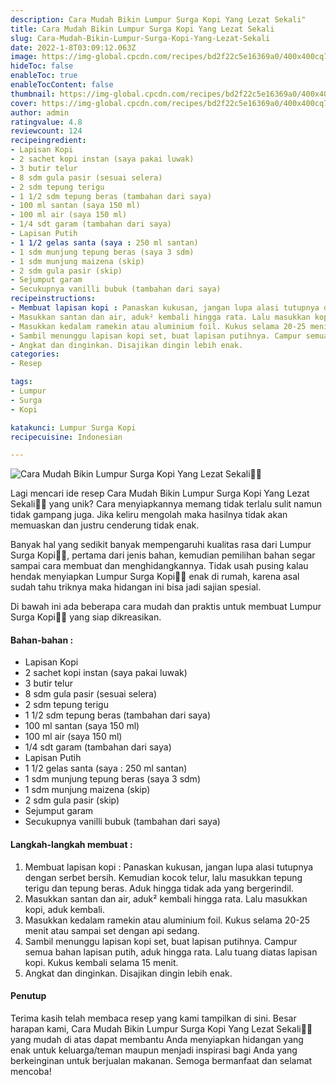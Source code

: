```yaml
---
description: Cara Mudah Bikin Lumpur Surga Kopi Yang Lezat Sekali"
title: Cara Mudah Bikin Lumpur Surga Kopi Yang Lezat Sekali
slug: Cara-Mudah-Bikin-Lumpur-Surga-Kopi-Yang-Lezat-Sekali
date: 2022-1-8T03:09:12.063Z
image: https://img-global.cpcdn.com/recipes/bd2f22c5e16369a0/400x400cq70/photo.jpg
hideToc: false
enableToc: true
enableTocContent: false
thumbnail: https://img-global.cpcdn.com/recipes/bd2f22c5e16369a0/400x400cq70/photo.jpg
cover: https://img-global.cpcdn.com/recipes/bd2f22c5e16369a0/400x400cq70/photo.jpg
author: admin
ratingvalue: 4.8
reviewcount: 124
recipeingredient:
- Lapisan Kopi
- 2 sachet kopi instan (saya pakai luwak)
- 3 butir telur
- 8 sdm gula pasir (sesuai selera)
- 2 sdm tepung terigu
- 1 1/2 sdm tepung beras (tambahan dari saya)
- 100 ml santan (saya 150 ml)
- 100 ml air (saya 150 ml)
- 1/4 sdt garam (tambahan dari saya)
- Lapisan Putih
- 1 1/2 gelas santa (saya : 250 ml santan)
- 1 sdm munjung tepung beras (saya 3 sdm)
- 1 sdm munjung maizena (skip)
- 2 sdm gula pasir (skip)
- Sejumput garam
- Secukupnya vanilli bubuk (tambahan dari saya)
recipeinstructions:
- Membuat lapisan kopi : Panaskan kukusan, jangan lupa alasi tutupnya dengan serbet bersih. Kemudian kocok telur, lalu masukkan tepung terigu dan tepung beras. Aduk hingga tidak ada yang bergerindil.
- Masukkan santan dan air, aduk² kembali hingga rata. Lalu masukkan kopi, aduk kembali.
- Masukkan kedalam ramekin atau aluminium foil. Kukus selama 20-25 menit atau sampai set dengan api sedang.
- Sambil menunggu lapisan kopi set, buat lapisan putihnya. Campur semua bahan lapisan putih, aduk hingga rata. Lalu tuang diatas lapisan kopi. Kukus kembali selama 15 menit.
- Angkat dan dinginkan. Disajikan dingin lebih enak.
categories:
- Resep

tags:
- Lumpur
- Surga
- Kopi

katakunci: Lumpur Surga Kopi
recipecuisine: Indonesian

---
```


![Cara Mudah Bikin Lumpur Surga Kopi Yang Lezat Sekali👩‍🍳](https://img-global.cpcdn.com/recipes/bd2f22c5e16369a0/400x400cq70/photo.jpg)

Lagi mencari ide resep Cara Mudah Bikin Lumpur Surga Kopi Yang Lezat Sekali👩‍🍳 yang unik? Cara menyiapkannya memang tidak terlalu sulit namun tidak gampang juga. Jika keliru mengolah maka hasilnya tidak akan memuaskan dan justru cenderung tidak enak.

Banyak hal yang sedikit banyak mempengaruhi kualitas rasa dari Lumpur Surga Kopi👩‍🍳, pertama dari jenis bahan, kemudian pemilihan bahan segar sampai cara membuat dan menghidangkannya. Tidak usah pusing kalau hendak menyiapkan Lumpur Surga Kopi👩‍🍳 enak di rumah, karena asal sudah tahu triknya maka hidangan ini bisa jadi sajian spesial.

Di bawah ini ada beberapa cara mudah dan praktis untuk membuat Lumpur Surga Kopi👩‍🍳 yang siap dikreasikan.

<!--inarticleads1-->

#### Bahan-bahan :

- Lapisan Kopi
- 2 sachet kopi instan (saya pakai luwak)
- 3 butir telur
- 8 sdm gula pasir (sesuai selera)
- 2 sdm tepung terigu
- 1 1/2 sdm tepung beras (tambahan dari saya)
- 100 ml santan (saya 150 ml)
- 100 ml air (saya 150 ml)
- 1/4 sdt garam (tambahan dari saya)
- Lapisan Putih
- 1 1/2 gelas santa (saya : 250 ml santan)
- 1 sdm munjung tepung beras (saya 3 sdm)
- 1 sdm munjung maizena (skip)
- 2 sdm gula pasir (skip)
- Sejumput garam
- Secukupnya vanilli bubuk (tambahan dari saya)

<!--inarticleads2-->

#### Langkah-langkah membuat :

1. Membuat lapisan kopi : Panaskan kukusan, jangan lupa alasi tutupnya dengan serbet bersih. Kemudian kocok telur, lalu masukkan tepung terigu dan tepung beras. Aduk hingga tidak ada yang bergerindil.
1. Masukkan santan dan air, aduk² kembali hingga rata. Lalu masukkan kopi, aduk kembali.
1. Masukkan kedalam ramekin atau aluminium foil. Kukus selama 20-25 menit atau sampai set dengan api sedang.
1. Sambil menunggu lapisan kopi set, buat lapisan putihnya. Campur semua bahan lapisan putih, aduk hingga rata. Lalu tuang diatas lapisan kopi. Kukus kembali selama 15 menit.
1. Angkat dan dinginkan. Disajikan dingin lebih enak.

#### Penutup

Terima kasih telah membaca resep yang kami tampilkan di sini. Besar harapan kami, Cara Mudah Bikin Lumpur Surga Kopi Yang Lezat Sekali👩‍🍳 yang mudah di atas dapat membantu Anda menyiapkan hidangan yang enak untuk keluarga/teman maupun menjadi inspirasi bagi Anda yang berkeinginan untuk berjualan makanan. Semoga bermanfaat dan selamat mencoba!